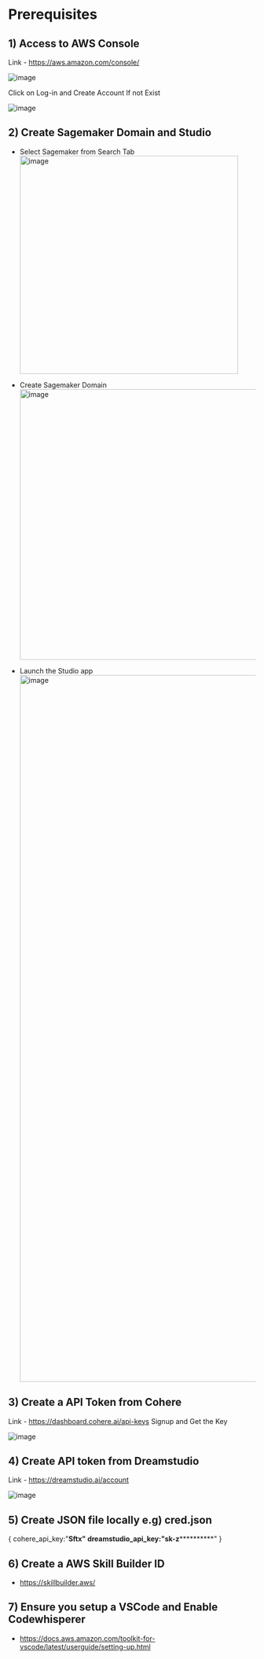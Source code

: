 # Prerequisites


## 1) Access to AWS Console 

Link - https://aws.amazon.com/console/

![image](https://github.com/jayyanar/gen-ai-labs-demos/assets/12956021/69bf3478-7dcb-4ab8-88f0-6d1b2a27c764)

Click on Log-in and Create Account If not Exist

![image](https://github.com/jayyanar/gen-ai-labs-demos/assets/12956021/7433b336-e843-406c-82b6-2fdc3294e037)


## 2) Create Sagemaker Domain and Studio

- Select Sagemaker from Search Tab
  <img width="444" alt="image" src="https://github.com/jayyanar/gen-ai-labs-demos/assets/12956021/0c73b82f-ee73-4e6c-b25f-d7dbcc3e49b8">

- Create Sagemaker Domain
  <img width="551" alt="image" src="https://github.com/jayyanar/gen-ai-labs-demos/assets/12956021/2e4ef32b-94f3-42ad-87f7-8e0384d08672">

- Launch the Studio app
  <img width="1439" alt="image" src="https://github.com/jayyanar/gen-ai-labs-demos/assets/12956021/a1872acd-5fb3-414d-921e-75c58c82e465">



## 3) Create a API Token from Cohere

Link - https://dashboard.cohere.ai/api-keys Signup and Get the Key

![image](https://github.com/jayyanar/gen-ai-labs-demos/assets/12956021/4dbc0c34-fba8-43cb-a17c-e676b56f1cf0)


## 4) Create API token from Dreamstudio


Link - https://dreamstudio.ai/account


![image](https://github.com/jayyanar/gen-ai-labs-demos/assets/12956021/0800006b-2f30-4fcb-8660-3fde87726b47)

## 5) Create JSON file locally e.g) cred.json

{
cohere_api_key:"********************Sftx"
dreamstudio_api_key:"sk-z******************************"
}

## 6) Create a AWS Skill Builder ID
- https://skillbuilder.aws/

## 7) Ensure you setup a VSCode and Enable Codewhisperer
- https://docs.aws.amazon.com/toolkit-for-vscode/latest/userguide/setting-up.html
